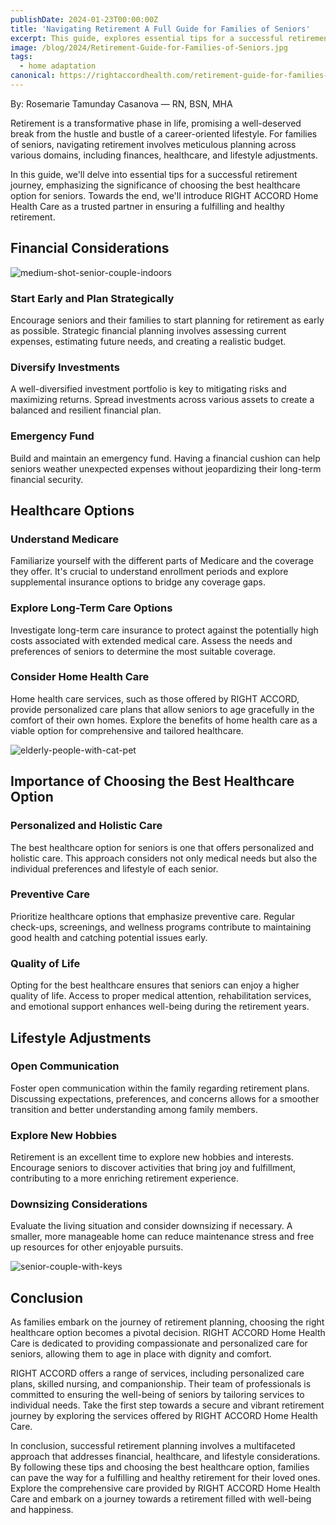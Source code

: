 ```yaml
---
publishDate: 2024-01-23T00:00:00Z
title: 'Navigating Retirement A Full Guide for Families of Seniors'
excerpt: This guide, explores essential tips for a successful retirement journey, emphasizing the significance of choosing the best healthcare option for seniors.
image: /blog/2024/Retirement-Guide-for-Families-of-Seniors.jpg
tags:
  - home adaptation
canonical: https://rightaccordhealth.com/retirement-guide-for-families-of-seniors
---
```



By: Rosemarie Tamunday Casanova — RN, BSN, MHA


Retirement is a transformative phase in life, promising a well-deserved break from the hustle and bustle of a career-oriented lifestyle. For families of seniors, navigating retirement involves meticulous planning across various domains, including finances, healthcare, and lifestyle adjustments.

In this guide, we'll delve into essential tips for a successful retirement journey, emphasizing the significance of choosing the best healthcare option for seniors. Towards the end, we'll introduce RIGHT ACCORD Home Health Care as a trusted partner in ensuring a fulfilling and healthy retirement.

Financial Considerations
------------------------

![medium-shot-senior-couple-indoors](/blog/2024/medium-shot-senior-couple-indoors.jpg)

### Start Early and Plan Strategically

Encourage seniors and their families to start planning for retirement as early as possible. Strategic financial planning involves assessing current expenses, estimating future needs, and creating a realistic budget.

### Diversify Investments

A well-diversified investment portfolio is key to mitigating risks and maximizing returns. Spread investments across various assets to create a balanced and resilient financial plan.

### Emergency Fund

Build and maintain an emergency fund. Having a financial cushion can help seniors weather unexpected expenses without jeopardizing their long-term financial security.

Healthcare Options
------------------

### Understand Medicare

Familiarize yourself with the different parts of Medicare and the coverage they offer. It's crucial to understand enrollment periods and explore supplemental insurance options to bridge any coverage gaps.

### Explore Long-Term Care Options

Investigate long-term care insurance to protect against the potentially high costs associated with extended medical care. Assess the needs and preferences of seniors to determine the most suitable coverage.

### Consider Home Health Care

Home health care services, such as those offered by RIGHT ACCORD, provide personalized care plans that allow seniors to age gracefully in the comfort of their own homes. Explore the benefits of home health care as a viable option for comprehensive and tailored healthcare.

![elderly-people-with-cat-pet](/blog/2024/elderly-people-with-cat-pet.jpg)

Importance of Choosing the Best Healthcare Option
-------------------------------------------------

### Personalized and Holistic Care

The best healthcare option for seniors is one that offers personalized and holistic care. This approach considers not only medical needs but also the individual preferences and lifestyle of each senior.

### Preventive Care

Prioritize healthcare options that emphasize preventive care. Regular check-ups, screenings, and wellness programs contribute to maintaining good health and catching potential issues early.

### Quality of Life

Opting for the best healthcare ensures that seniors can enjoy a higher quality of life. Access to proper medical attention, rehabilitation services, and emotional support enhances well-being during the retirement years.

Lifestyle Adjustments
---------------------

### Open Communication

Foster open communication within the family regarding retirement plans. Discussing expectations, preferences, and concerns allows for a smoother transition and better understanding among family members.

### Explore New Hobbies

Retirement is an excellent time to explore new hobbies and interests. Encourage seniors to discover activities that bring joy and fulfillment, contributing to a more enriching retirement experience.

### Downsizing Considerations

Evaluate the living situation and consider downsizing if necessary. A smaller, more manageable home can reduce maintenance stress and free up resources for other enjoyable pursuits.

![senior-couple-with-keys](/blog/2024/senior-couple-with-keys.jpg)

Conclusion
----------

As families embark on the journey of retirement planning, choosing the right healthcare option becomes a pivotal decision. RIGHT ACCORD Home Health Care is dedicated to providing compassionate and personalized care for seniors, allowing them to age in place with dignity and comfort.

RIGHT ACCORD offers a range of services, including personalized care plans, skilled nursing, and companionship. Their team of professionals is committed to ensuring the well-being of seniors by tailoring services to individual needs. Take the first step towards a secure and vibrant retirement journey by exploring the services offered by RIGHT ACCORD Home Health Care.

In conclusion, successful retirement planning involves a multifaceted approach that addresses financial, healthcare, and lifestyle considerations. By following these tips and choosing the best healthcare option, families can pave the way for a fulfilling and healthy retirement for their loved ones. Explore the comprehensive care provided by RIGHT ACCORD Home Health Care and embark on a journey towards a retirement filled with well-being and happiness.